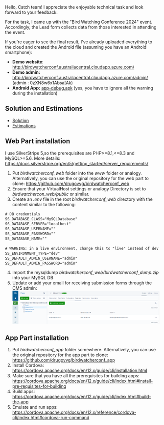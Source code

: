 Hello, Catch team! I appreciate the enjoyable technical task and look forward to your feedback.

For the task, I came up with the "Bird Watching Conference 2024" event. Accordingly, the Lead form collects data from those interested in attending the event.

If you're eager to see the final result, I've already uploaded everything to the cloud and created the Android file (assuming you have an Android smartphone):
- **Demo website:**  http://birdwatcherconf.australiacentral.cloudapp.azure.com/
- **Demo admin:**  http://birdwatcherconf.australiacentral.cloudapp.azure.com/admin/ (admin : 0zXN8w6x1Absa[Ak)
- **Android App:** [app-debug.apk](docs/_assets/app-debug.apk) (yes, you have to ignore all the warning during the installation)

## Solution and Estimations

- [Solution](docs/1-solution.md)
- [Estimations](docs/2-deliery-estimate-and-timeline.md)

## Web Part installation
I use SilverStripe 5,so the prerequisites are PHP>=8.1,<=8.3 and MySQL>=5.6. More details:
https://docs.silverstripe.org/en/5/getting_started/server_requirements/

1. Put _birdwatcherconf_web_ folder into the _www_ folder or analogy. Alternatively, you can use the original repository for the web part to clone: https://github.com/drugovvg/birdwatcherconf_web
2. Ensure that your VirtualHost settings or analogy Directory is set to _birdwatchercon_web/public_ or similar.
3. Create an _.env_ file in the root _birdwatcherconf_web_ directory with the content similar to the following:
```
# DB credentials
SS_DATABASE_CLASS="MySQLDatabase"
SS_DATABASE_SERVER="localhost"
SS_DATABASE_USERNAME=""
SS_DATABASE_PASSWORD=""
SS_DATABASE_NAME=""

# WARNING: in a live environment, change this to "live" instead of dev
SS_ENVIRONMENT_TYPE="dev"
SS_DEFAULT_ADMIN_USERNAME="admin"
SS_DEFAULT_ADMIN_PASSWORD="admin"
```
4. Import the mysqldump _birdwatcherconf_web/birdwatcherconf_dump.zip_ into your MySQL DB
5. Update or add your email for receiving submission forms through the CMS admin:
![img_3.png](docs/_assets/img_3.png)

## App Part installation

1. Put _birdwatcherconf_app_ folder somewhere. Alternatively, you can use the original repository for the app part to clone: https://github.com/drugovvg/birdwatcherconf_app
2. Install Cordova: https://cordova.apache.org/docs/en/12.x/guide/cli/installation.html
2. Make sure that you have all the prerequisites for building apps: https://cordova.apache.org/docs/en/12.x/guide/cli/index.html#install-pre-requisites-for-building
2. Build apps: https://cordova.apache.org/docs/en/12.x/guide/cli/index.html#build-the-app
3. Emulate and run apps: https://cordova.apache.org/docs/en/12.x/reference/cordova-cli/index.html#cordova-run-command
